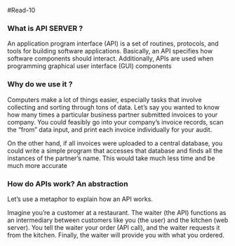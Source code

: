 #Read-10

### What is API SERVER ?
An application program interface (API) is a set of routines, protocols, and tools for building software applications. Basically, an API specifies how software components should interact. Additionally, APIs are used when programming graphical user interface (GUI) components

### Why do we use it ?
Computers make a lot of things easier, especially tasks that involve collecting and sorting through tons of data. Let’s say you wanted to know how many times a particular business partner submitted invoices to your company. You could feasibly go into your company’s invoice records, scan the “from” data input, and print each invoice individually for your audit.

On the other hand, if all invoices were uploaded to a central database, you could write a simple program that accesses that database and finds all the instances of the partner’s name. This would take much less time and be much more accurate

### How do APIs work? An abstraction
Let’s use a metaphor to explain how an API works.

Imagine you’re a customer at a restaurant. The waiter (the API) functions as an intermediary between customers like you (the user) and the kitchen (web server). You tell the waiter your order (API call), and the waiter requests it from the kitchen. Finally, the waiter will provide you with what you ordered.

